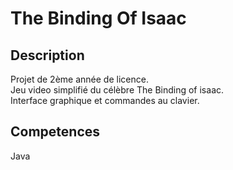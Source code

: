 # The Binding Of Isaac

## Description
Projet de 2ème année de licence. <br />
Jeu video simplifié du célèbre The Binding of isaac. <br />
Interface graphique et commandes au clavier.

## Competences
Java
